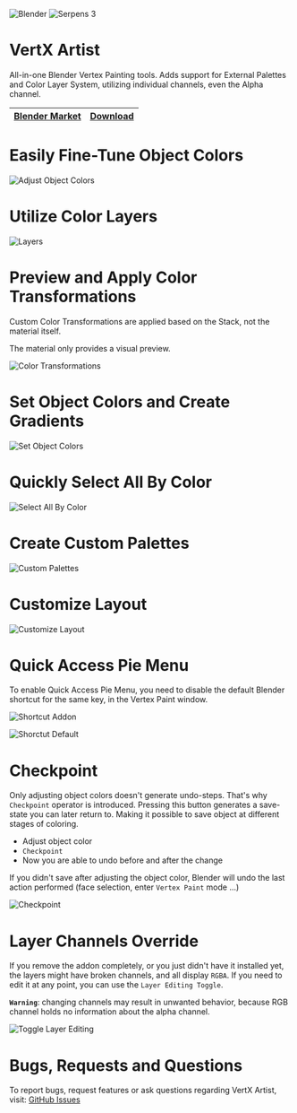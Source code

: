 ![Blender](https://img.shields.io/badge/blender%203.2%20+-%23F5792A.svg?style=for-the-badge&logo=blender&logoColor=white) ![Serpens 3](https://img.shields.io/badge/SERPENS%203-00eda9?style=for-the-badge&logo=blender&logoColor=white)



# VertX Artist

All-in-one Blender Vertex Painting tools. Adds support for External Palettes and Color Layer System, utilizing individual channels, even the Alpha channel.

| [Blender Market](https://blendermarket.com/products/vertx-artist-vertex-painting-tools) | [Download](https://github.com/Mahrkeenerh/VertXArtist/releases/latest/download/vertx_artist.zip) |
| - | - |



# Easily Fine-Tune Object Colors

![Adjust Object Colors](/docu/adjust_object_colors.gif)


# Utilize Color Layers

![Layers](/docu/layers.gif)



# Preview and Apply Color Transformations

Custom Color Transformations are applied based on the Stack, not the material itself.

The material only provides a visual preview.

![Color Transformations](/docu/color_transformations.gif)




# Set Object Colors and Create Gradients

![Set Object Colors](/docu/set_colors.gif)



# Quickly Select All By Color

![Select All By Color](/docu/select_by_color.gif)



# Create Custom Palettes

![Custom Palettes](/docu/custom_palettes.gif)



# Customize Layout

![Customize Layout](/docu/customize_layout.gif)



# Quick Access Pie Menu

To enable Quick Access Pie Menu, you need to disable the default Blender shortcut for the same key, in the Vertex Paint window.

![Shortcut Addon](/docu/shortcut_addon.png)

![Shorctut Default](/docu/shortcut_default.png)



# Checkpoint

Only adjusting object colors doesn't generate undo-steps. That's why `Checkpoint` operator is introduced. Pressing this button generates a save-state you can later return to. Making it possible to save object at different stages of coloring.

- Adjust object color
- `Checkpoint`
- Now you are able to undo before and after the change

If you didn't save after adjusting the object color, Blender will undo the last action performed (face selection, enter `Vertex Paint` mode ...)

![Checkpoint](/docu/checkpoint.png)



# Layer Channels Override

If you remove the addon completely, or you just didn't have it installed yet, the layers might have broken channels, and all display `RGBA`. If you need to edit it at any point, you can use the `Layer Editing Toggle`.

**`Warning`**: changing channels may result in unwanted behavior, because RGB channel holds no information about the alpha channel.

![Toggle Layer Editing](/docu/layer_override.png)



# Bugs, Requests and Questions

To report bugs, request features or ask questions regarding VertX Artist, visit: [GitHub Issues](https://github.com/Mahrkeenerh/VertXArtist/issues)
